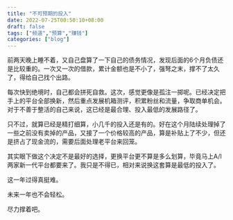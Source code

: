 ```yaml
---
title: "不可预期的投入"
date: 2022-07-25T00:50:10+08:00
draft: false
tags: ["频道","预算","赚钱"]
categories: ["blog"]
---
```


前两天晚上睡不着，又自己盘算了一下自己的债务情况，发现后面的6个月负债还是比较重的。一次又一次的借款，累计金额也是不小了，强弩之末，撑不了太久了，得给自己找个出路。

<!--more-->

每次快到绝境时，自己都会拼死自救。这次，感觉更像是孤注一掷呢。已经决定把手上的平台全部换新，然后重点发展机箱测评，积累粉丝和流量，争取商单机会。对于不善于整活的自己来说，这已经是最合理、投入最低的发展路径了。

只不过，就算已经是精打细算，小几千的投入还是有的。好在这个月陆续处理掉了一些之前没有卖掉的产品，又接了一个价格较高的产品，算是补贴上了不少，但还是挤占了现金流的，需要后面处理老平台来回笼。

其实眼下做这个决定不是最好的选择，更换平台更不算是多么划算，毕竟马上A/I两家新一代平台都要来了。我只是不得已，相对来说换这套算是最低的投入了。

这一年过得真挺难。

未来一年也不会轻松。

尽力撑着吧。

